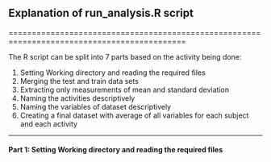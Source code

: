 ## Explanation of run_analysis.R script
============================================================================================

The R script can be split into 7 parts based on the activity being done:
1. Setting Working directory and reading the required files
2. Merging the test and train data sets
3. Extracting only measurements of mean and standard deviation
4. Naming the activities descriptively
5. Naming the variables of dataset descriptively
6. Creating a final dataset with average of all variables for each subject and each activity

--------------------------------------------------------------------------------------------
#### Part 1: Setting Working directory and reading the required files
